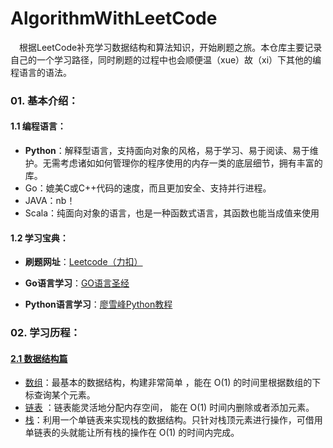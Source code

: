 # AlgorithmWithLeetCode
&#8195;根据LeetCode补充学习数据结构和算法知识，开始刷题之旅。本仓库主要记录自己的一个学习路径，同时刷题的过程中也会顺便温（xue）故（xi）下其他的编程语言的语法。

### 01. 基本介绍：

#### 1.1 编程语言：

- **Python**：解释型语言，支持面向对象的风格，易于学习、易于阅读、易于维护。无需考虑诸如如何管理你的程序使用的内存一类的底层细节，拥有丰富的库。
- Go：媲美C或C++代码的速度，而且更加安全、支持并行进程。
- JAVA：nb！
- Scala：纯面向对象的语言，也是一种函数式语言，其函数也能当成值来使用

#### 1.2 学习宝典：

- **刷题网址**：[Leetcode（力扣）](https://leetcode-cn.com/)

- **Go语言学习**：[GO语言圣经](https://books.studygolang.com/gopl-zh/)
- **Python语言学习**：[廖雪峰Python教程](https://www.liaoxuefeng.com/wiki/1016959663602400/1016959735620448)

### 02. 学习历程：

#### [2.1 数据结构篇](https://github.com/moonlighf/AlgorithmWithLeetCode/tree/master/DataStructure)

- [数组](https://github.com/moonlighf/AlgorithmWithLeetCode/tree/master/DataStructure#01-数组array)：最基本的数据结构，构建非常简单 ，能在 O(1) 的时间里根据数组的下标查询某个元素。
- [链表](https://github.com/moonlighf/AlgorithmWithLeetCode/tree/master/DataStructure#02-链表linkedlist) ：链表能灵活地分配内存空间， 能在 O(1) 时间内删除或者添加元素。
- [栈]( [https://github.com/moonlighf/AlgorithmWithLeetCode/tree/master/DataStructure#03-%E6%A0%88stack](https://github.com/moonlighf/AlgorithmWithLeetCode/tree/master/DataStructure#03-栈stack) )：利用一个单链表来实现栈的数据结构。只针对栈顶元素进行操作，可借用单链表的头就能让所有栈的操作在 O(1) 的时间内完成。